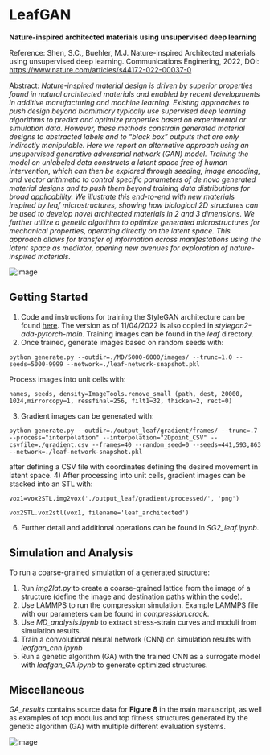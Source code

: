 # LeafGAN
**Nature-inspired architected materials using unsupervised deep learning**

Reference: Shen, S.C., Buehler, M.J. Nature-inspired Architected materials using unsupervised deep learning. Communications Enginering, 2022, DOI: https://www.nature.com/articles/s44172-022-00037-0

Abstract: *Nature-inspired material design is driven by superior properties found in natural architected materials and enabled by recent developments in additive manufacturing and machine learning. Existing approaches to push design beyond biomimicry typically use supervised deep learning algorithms to predict and optimize properties based on experimental or simulation data. However, these methods constrain generated material designs to abstracted labels and to “black box” outputs that are only indirectly manipulable. Here we report an alternative approach using an unsupervised generative adversarial network (GAN) model. Training the model on unlabeled data constructs a latent space free of human intervention, which can then be explored through seeding, image encoding, and vector arithmetic to control specific parameters of de novo generated material designs and to push them beyond training data distributions for broad applicability. We illustrate this end-to-end with new materials inspired by leaf microstructures, showing how biological 2D structures can be used to develop novel architected materials in 2 and 3 dimensions. We further utilize a genetic algorithm to optimize generated microstructures for mechanical properties, operating directly on the latent space. This approach allows for transfer of information across manifestations using the latent space as mediator, opening new avenues for exploration of nature-inspired materials.*

![image](https://github.com/lamm-mit/LeafGAN/assets/101393859/576ec9de-66d3-461a-9fa2-e39a43151b8d)

## Getting Started
1) Code and instructions for training the StyleGAN architecture can be found [here](https://github.com/NVlabs/stylegan2-ada-pytorch). The version as of 11/04/2022 is also copied in *stylegan2-ada-pytorch-main*. Training images can be found in the *leaf* directory.
2) Once trained, generate images based on random seeds with:
``` 
python generate.py --outdir=./MD/5000-6000/images/ --trunc=1.0 --seeds=5000-9999 --network=./leaf-network-snapshot.pkl
```
Process images into unit cells with:
```
names, seeds, density=ImageTools.remove_small (path, dest, 20000, 1024,mirrorcopy=1, ressfinal=256, filt1=32, thicken=2, rect=0)
```
3) Gradient images can be generated with:
``` 
python generate.py --outdir=./output_leaf/gradient/frames/ --trunc=.7 --process="interpolation" --interpolation="2Dpoint_CSV" --csvfile=./gradient.csv --frames=40 --random_seed=0 --seeds=441,593,863 --network=./leaf-network-snapshot.pkl
```
after defining a CSV file with coordinates defining the desired movement in latent space. 
4) After processing into unit cells, gradient images can be stacked into an STL with:
```
vox1=vox2STL.img2vox('./output_leaf/gradient/processed/', 'png')

vox2STL.vox2stl(vox1, filename='leaf_architected')
```

6) Further detail and additional operations can be found in *SG2_leaf.ipynb*.

## Simulation and Analysis
To run a coarse-grained simulation of a generated structure:
1) Run *img2lat.py* to create a coarse-grained lattice from the image of a structure (define the image and destination paths within the code).
2) Use LAMMPS to run the compression simulation. Example LAMMPS file with our parameters can be found in *compression.crack*.
3) Use *MD_analysis.ipynb* to extract stress-strain curves and moduli from simulation results.
4) Train a convolutional neural network (CNN) on simulation results with *leafgan_cnn.ipynb*
5) Run a genetic algorithm (GA) with the trained CNN as a surrogate model with *leafgan_GA.ipynb* to generate optimized structures. 

## Miscellaneous
*GA_results* contains source data for **Figure 8** in the main manuscript, as well as examples of top modulus and top fitness structures generated by the genetic algorithm (GA) with multiple different evaluation systems.

![image](https://github.com/lamm-mit/LeafGAN/assets/101393859/2ff3d81b-6e74-4101-935e-a3851a0105e8)


